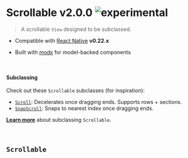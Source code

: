 
# Scrollable v2.0.0 ![experimental](https://img.shields.io/badge/stability-experimental-EC5315.svg?style=flat)

> A scrollable `View` designed to be subclassed.

- Compatible with [React Native](https://github.com/facebook/react-native) **v0.22.x**

- Built with [modx](https://github.com/aleclarson/modx) for model-backed components

&nbsp;

#### Subclassing

Check out these `Scrollable` subclasses (for inspiration):
- [`Scroll`](https://github.com/aleclarson/Scroll): Decelerates once dragging ends. Supports rows + sections.
- [`SnapScroll`](https://github.com/aleclarson/SnapScroll): Snaps to nearest index once dragging ends.

[**Learn more**](subclassing.md) about subclassing `Scrollable`.

&nbsp;

## `Scrollable`
